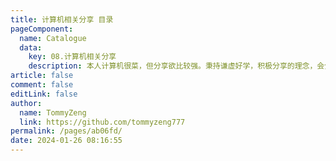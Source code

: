 ```yaml
---
title: 计算机相关分享 目录
pageComponent: 
  name: Catalogue
  data: 
    key: 08.计算机相关分享
    description: 本人计算机很菜，但分享欲比较强。秉持谦虚好学，积极分享的理念，会分享一些自己在计算机上遇到的疑难杂症解决方案，又或是一些计算机知识，期望对一些遇到类似问题且正在网上检索解决方案的网友们有帮助。也欢迎大家来交流学习，共同进步。
article: false
comment: false
editLink: false
author: 
  name: TommyZeng
  link: https://github.com/tommyzeng777
permalink: /pages/ab06fd/
date: 2024-01-26 08:16:55
---
```


